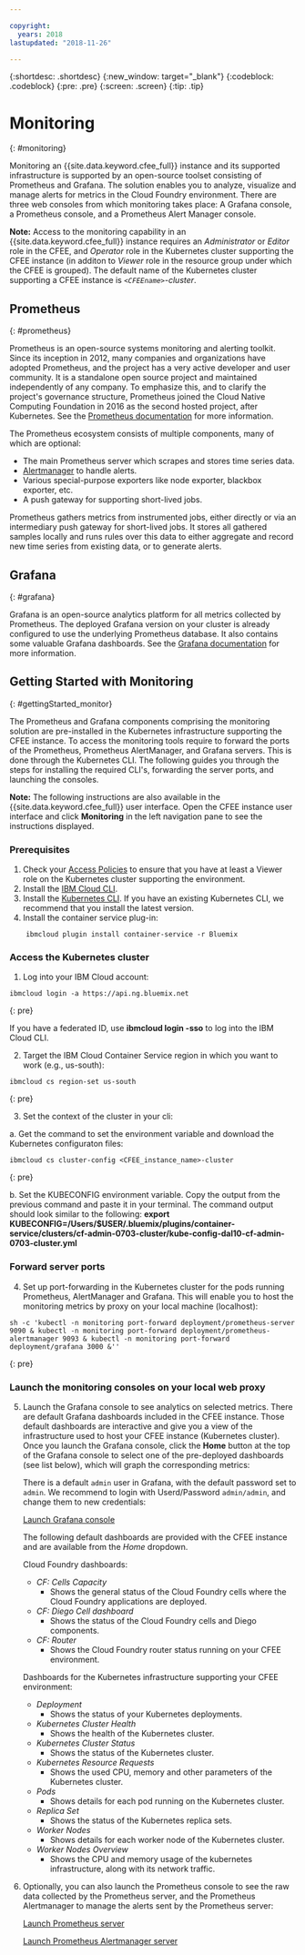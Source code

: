 ```yaml
---

copyright:
  years: 2018
lastupdated: "2018-11-26"

---
```


{:shortdesc: .shortdesc}
{:new_window: target="_blank"}
{:codeblock: .codeblock}
{:pre: .pre}
{:screen: .screen}
{:tip: .tip}

# Monitoring
{: #monitoring}

Monitoring an {{site.data.keyword.cfee_full}} instance and its supported infrastructure is supported by an open-source toolset consisting of Prometheus and Grafana.  The solution enables you to analyze, visualize and manage alerts for metrics in the Cloud Foundry environment.  There are three web consoles from which monitoring takes place: A Grafana console, a Prometheus console, and a Prometheus Alert Manager console.

**Note:** Access to the monitoring capability in an {{site.data.keyword.cfee_full}} instance requires an _Administrator_ or _Editor_ role in the CFEE, and _Operator_ role in the Kubernetes cluster supporting the CFEE instance (in additon to _Viewer_ role in the resource group under which the CFEE is grouped).  The default name of the Kubernetes cluster supporting a CFEE instance is _`<CFEEname>`-cluster_. 

## Prometheus
{: #prometheus}

Prometheus is an open-source systems monitoring and alerting toolkit. Since its inception in 2012, many companies and organizations have adopted Prometheus, and the project has a very active developer and user community.
It is a standalone open source project and maintained independently of any company. To emphasize this, and to clarify the project's governance structure, Prometheus joined the Cloud Native Computing Foundation in 2016 as the second hosted project, after Kubernetes. See the [Prometheus documentation](https://prometheus.io/docs/introduction/overview/) for more information.

The Prometheus ecosystem consists of multiple components, many of which are optional:

* The main Prometheus server which scrapes and stores time series data.</li>
* [Alertmanager](https://prometheus.io/docs/alerting/alertmanager/) to handle alerts.</li>
* Various special-purpose exporters like node exporter, blackbox exporter, etc.</li>
* A push gateway for supporting short-lived jobs.</li>

Prometheus gathers metrics from instrumented jobs, either directly or via an intermediary push gateway for short-lived jobs. It stores all gathered samples locally and runs rules over this data to either aggregate and record new time series from existing data, or to generate alerts.

## Grafana
{: #grafana}

Grafana is an open-source analytics platform for all metrics collected by Prometheus. The deployed Grafana version on your cluster is already configured to use the underlying Prometheus database. It also contains some valuable Grafana dashboards.  See the [Grafana documentation](http://docs.grafana.org/guides/getting_started/) for more information.

## Getting Started with Monitoring
{: #gettingStarted_monitor}

The Prometheus and Grafana components comprising the monitoring solution are pre-installed in the Kubernetes infrastructure supporting the CFEE instance.  To access the monitoring tools require to forward the ports of the Prometheus, Prometheus AlertManager, and Grafana servers.  This is done through the Kubernetes CLI.
The following guides you through the steps for installing the required CLI's, forwarding the server ports, and launching the consoles.

**Note:** The following instructions are also available in the {{site.data.keyword.cfee_full}} user interface.  Open the CFEE instance user interface and click **Monitoring** in the left navigation pane to see the instructions displayed.

### Prerequisites

1. Check your [Access Policies](https://console.bluemix.net/iam/#/users) to ensure that you have at least a Viewer role on the Kubernetes cluster supporting the environment.
2. Install the [IBM Cloud CLI](https://console.bluemix.net/docs/cli/reference/ibmcloud/download_cli.html#install_use).
3. Install the [Kubernetes CLI](https://kubernetes.io/docs/tasks/tools/install-kubectl/).  If you have an existing Kubernetes CLI, we recommend that you install the latest version.
4. Install the container service plug-in:
```
    ibmcloud plugin install container-service -r Bluemix
```

### Access the Kubernetes cluster

1. Log into your IBM Cloud account:

  ```
  ibmcloud login -a https://api.ng.bluemix.net
  ```
  {: pre}

  If you have a federated ID, use __ibmcloud login -sso__ to log into the IBM Cloud CLI.

2. Target the IBM Cloud Container Service region in which you want to work (e.g., us-south):

  ```
  ibmcloud cs region-set us-south
  ```
  {: pre}

3. Set the context of the cluster in your cli:

  a. Get the command to set the environment variable and download the Kubernetes configuraton files:

  ```
  ibmcloud cs cluster-config <CFEE_instance_name>-cluster
  ```
  {: pre}

  b. Set the KUBECONFIG environment variable. Copy the output from the previous command and paste it in your terminal. The command output should look similar to the following:
  __export KUBECONFIG=/Users/$USER/.bluemix/plugins/container-service/clusters/cf-admin-0703-cluster/kube-config-dal10-cf-admin-0703-cluster.yml__

### Forward server ports
4. Set up port-forwarding in the Kubernetes cluster for the pods running Prometheus, AlertManager and Grafana. This will enable you to host the monitoring metrics by proxy on your local machine (localhost):

  ```
  sh -c 'kubectl -n monitoring port-forward deployment/prometheus-server 9090 & kubectl -n monitoring port-forward deployment/prometheus-alertmanager 9093 & kubectl -n monitoring port-forward deployment/grafana 3000 &''
  ```
  {: pre}

### Launch the monitoring consoles on your local web proxy

5. Launch the Grafana console to see analytics on selected metrics.  There are default Grafana dashboards included in the CFEE instance. Those default dashboards are interactive and give you a view of the infrastructure used to host your CFEE instance (Kubernetes cluster). Once you launch the Grafana console, click the **Home** button at the top of the Grafana console to select one of the pre-deployed dashboards (see list below), which will graph the corresponding metrics:

   There is a default `admin` user in Grafana, with the default password set to `admin`. We recommend to login with Userd/Password `admin/admin`, and change them to new credentials:

     [Launch Grafana console](https://localhost:3000)

   The following default dashboards are provided with the CFEE instance and are available from the _Home_ dropdown.

    Cloud Foundry dashboards:
   - _CF: Cells Capacity_ 
        - Shows the general status of the Cloud Foundry cells where the Cloud Foundry applications are deployed.
   - _CF: Diego Cell dashboard_ 
        - Shows the status of the Cloud Foundry cells and Diego components.
   - _CF: Router_ 
        - Shows the Cloud Foundry router status running on your CFEE environment.
  
   Dashboards for the Kubernetes infrastructure supporting your CFEE environment:
   - _Deployment_ 
        - Shows the status of your Kubernetes deployments.
   - _Kubernetes Cluster Health_ 
        - Shows the health of the Kubernetes cluster.
   - _Kubernetes Cluster Status_ 
        - Shows the status of the Kubernetes cluster.
   - _Kubernetes Resource Requests_ 
        - Shows the used CPU, memory and other parameters of the Kubernetes cluster.
   - _Pods_ 
        - Shows details for each pod running on the Kubernetes cluster.
   - _Replica Set_ 
        - Shows the status of the Kubernetes replica sets.       
   - _Worker Nodes_ 
        - Shows details for each worker node of the Kubernetes cluster.
   - _Worker Nodes Overview_ 
        - Shows the CPU and memory usage of the kubernetes infrastructure, along with its network traffic.

6. Optionally, you can also launch the Prometheus console to see the raw data collected by the Prometheus server, and the Prometheus Alertmanager to manage the alerts sent by the Prometheus server:

     [Launch Prometheus server](https://localhost:9090)

     [Launch Prometheus Alertmanager server](https://localhost:9093)
